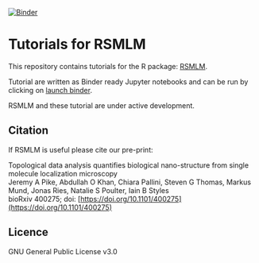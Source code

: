 
[![Binder](https://mybinder.org/badge.svg)](https://mybinder.org/v2/gh/JeremyPike/RSMLM-tutorials/69ae2e4?urlpath=%2Ftree%2Fnotebooks
)

# Tutorials for RSMLM

This repository contains tutorials for the R package: [RSMLM](https://github.com/JeremyPike/RSMLM).

Tutorial are written as Binder ready Jupyter notebooks and can be run by clicking on [launch binder](https://mybinder.org/v2/gh/JeremyPike/RSMLM-tutorials/69ae2e4?urlpath=%2Ftree%2Fnotebooks
). 

RSMLM and these tutorial are under active development.

## Citation

If RSMLM is useful please cite our pre-print:

Topological data analysis quantifies biological nano-structure from single molecule localization microscopy\
Jeremy A Pike, Abdullah O Khan, Chiara Pallini, Steven G Thomas, Markus Mund, Jonas Ries, Natalie S Poulter, Iain B Styles\
bioRxiv 400275; doi: [https://doi.org/10.1101/400275](https://doi.org/10.1101/400275)

## Licence

GNU General Public License v3.0
